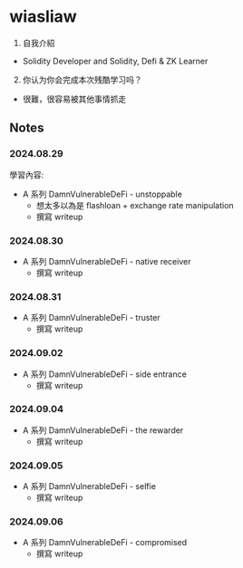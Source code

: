 # wiasliaw

1. 自我介紹

- Solidity Developer and Solidity, Defi & ZK Learner

2. 你认为你会完成本次残酷学习吗？

- 很難，很容易被其他事情抓走

## Notes

<!-- Content_START -->

### 2024.08.29

學習內容:

- A 系列 DamnVulnerableDeFi - unstoppable
  - 想太多以為是 flashloan + exchange rate manipulation
  - 撰寫 writeup

### 2024.08.30

- A 系列 DamnVulnerableDeFi - native receiver
  - 撰寫 writeup

### 2024.08.31

- A 系列 DamnVulnerableDeFi - truster
  - 撰寫 writeup

### 2024.09.02

- A 系列 DamnVulnerableDeFi - side entrance
  - 撰寫 writeup

### 2024.09.04

- A 系列 DamnVulnerableDeFi - the rewarder
  - 撰寫 writeup

### 2024.09.05

- A 系列 DamnVulnerableDeFi - selfie
  - 撰寫 writeup

### 2024.09.06

- A 系列 DamnVulnerableDeFi - compromised
  - 撰寫 writeup

<!-- Content_END -->
